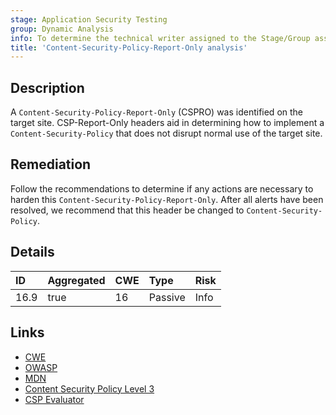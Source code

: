 ```yaml
---
stage: Application Security Testing
group: Dynamic Analysis
info: To determine the technical writer assigned to the Stage/Group associated with this page, see https://handbook.gitlab.com/handbook/product/ux/technical-writing/#assignments
title: 'Content-Security-Policy-Report-Only analysis'
---
```


## Description

A `Content-Security-Policy-Report-Only` (CSPRO) was identified on the target site. CSP-Report-Only headers
aid in determining how to implement a `Content-Security-Policy` that does not disrupt normal use of the target
site.

## Remediation

Follow the recommendations to determine if any actions are necessary to harden this `Content-Security-Policy-Report-Only`.
After all alerts have been resolved, we recommend that this header be changed to `Content-Security-Policy`.

## Details

| ID | Aggregated | CWE | Type | Risk |
|:---|:-----------|:----|:-----|:-----|
| 16.9 | true | 16 | Passive | Info |

## Links

- [CWE](https://cwe.mitre.org/data/definitions/16.html)
- [OWASP](https://cheatsheetseries.owasp.org/cheatsheets/Content_Security_Policy_Cheat_Sheet.html)
- [MDN](https://developer.mozilla.org/en-US/docs/Web/HTTP/CSP)
- [Content Security Policy Level 3](https://www.w3.org/TR/CSP3/)
- [CSP Evaluator](https://csp-evaluator.withgoogle.com/)
